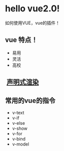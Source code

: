 # hello vue2.0!
如何使用VUE，vue的插件！
## vue 特点！
* 易用
* 灵活
* 高校

##  [声明式渲染](https://codepen.io/wuxingjiang/pen/BWrzRN)
## 常用的vue的指令
* v-text 
* v-if
* v-else
* v-show
* v-for
* v-bind
* v-model
